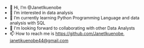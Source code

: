 - 👋 Hi, I’m @JanetIkuenobe
- 👀 I’m interested in data analysis
- 🌱 I’m currently learning Python Programming Language and data analysis with SQL 
- 💞 I'm looking forward to collaborating with other Data Analysts
- 📫 How to reach me is https://github.com/JanetIkuenobe, janetikuenobe44@gmail.com

<!---
JanetIkuenobe/JanetIkuenobe is a ✨ special ✨ repository because its `README.md` (this file) appears on your GitHub profile.
You can click the Preview link to take a look at your changes.
--->
